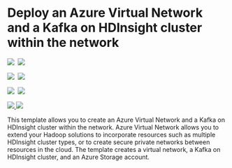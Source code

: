# Deploy an Azure Virtual Network and a Kafka on HDInsight cluster within the network

<IMG SRC="https://azbotstorage.blob.core.windows.net/badges/101-hdinsight-kafka/PublicLastTestDate.svg" />&nbsp;
<IMG SRC="https://azbotstorage.blob.core.windows.net/badges/101-hdinsight-kafka/PublicDeployment.svg" />&nbsp;

<IMG SRC="https://azbotstorage.blob.core.windows.net/badges/101-hdinsight-kafka/FairfaxLastTestDate.svg" />&nbsp;
<IMG SRC="https://azbotstorage.blob.core.windows.net/badges/101-hdinsight-kafka/FairfaxDeployment.svg" />&nbsp;

<IMG SRC="https://azbotstorage.blob.core.windows.net/badges/101-hdinsight-kafka/BestPracticeResult.svg" />&nbsp;
<IMG SRC="https://azbotstorage.blob.core.windows.net/badges/101-hdinsight-kafka/CredScanResult.svg" />&nbsp;

<a href="https://portal.azure.com/#create/Microsoft.Template/uri/https%3A%2F%2Fraw.githubusercontent.com%2FAzure%2Fazure-quickstart-templates%2Fmaster%2F101-hdinsight-kafka-vnet%2Fazuredeploy.json" target="_blank">
    <img src="http://azuredeploy.net/deploybutton.png"/>
</a>
<a href="http://armviz.io/#/?load=https%3A%2F%2Fraw.githubusercontent.com%2FAzure%2Fazure-quickstart-templates%2Fmaster%2F101-hdinsight-kafka-vnet%2Fazuredeploy.json" target="_blank">
    <img src="http://armviz.io/visualizebutton.png"/>
</a>

This template allows you to create an Azure Virtual Network and a Kafka on HDInsight cluster within the network. Azure Virtual Network allows you to extend your Hadoop solutions to incorporate resources such as multiple HDInsight cluster types, or to create secure private networks between resources in the cloud. The template creates a virtual network, a Kafka on HDInsight cluster, and an Azure Storage account.
